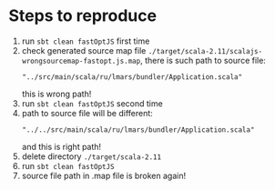# Steps to reproduce
1. run `sbt clean fastOptJS` first time
2. check generated source map file `./target/scala-2.11/scalajs-wrongsourcemap-fastopt.js.map`, there is such path to source file:
   ```
   "../src/main/scala/ru/lmars/bundler/Application.scala"
   ```
   this is wrong path!
3. run `sbt clean fastOptJS` second time
4. path to source file will be different:
   ```
   "../../src/main/scala/ru/lmars/bundler/Application.scala"
   ```
   and this is right path!
5. delete directory `./target/scala-2.11`
6. run `sbt clean fastOptJS`
7. source file path in .map file is broken again!
